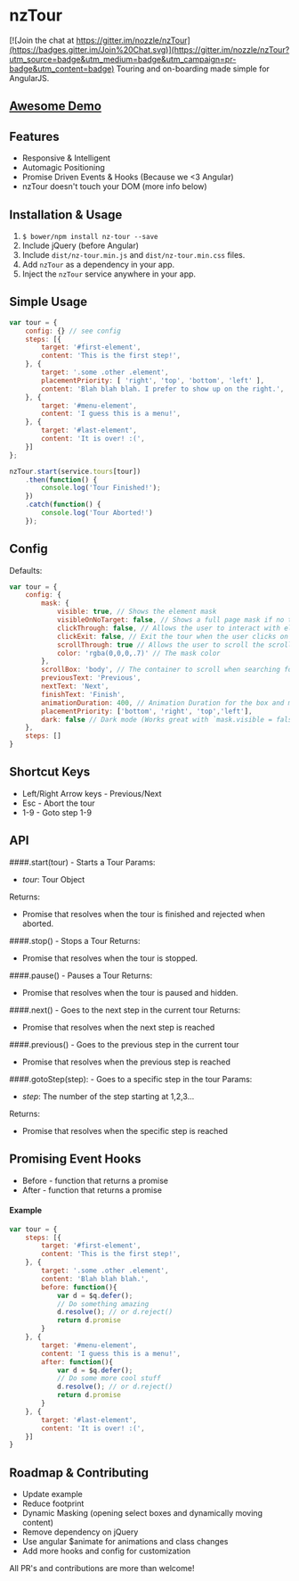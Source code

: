 # nzTour

[![Join the chat at https://gitter.im/nozzle/nzTour](https://badges.gitter.im/Join%20Chat.svg)](https://gitter.im/nozzle/nzTour?utm_source=badge&utm_medium=badge&utm_campaign=pr-badge&utm_content=badge)
Touring and on-boarding made simple for AngularJS.

## [Awesome Demo](http://nozzle.github.io/nzTour)

## Features

*	Responsive & Intelligent
*	Automagic Positioning
*	Promise Driven Events & Hooks (Because we <3 Angular)
*	nzTour doesn't touch your DOM (more info below)

## Installation & Usage

1.	`$ bower/npm install nz-tour --save`
2.  Include jQuery (before Angular)
3.	Include `dist/nz-tour.min.js` and `dist/nz-tour.min.css` files.
4.	Add `nzTour` as a dependency in your app.
5.	Inject the `nzTour` service anywhere in your app.

## Simple Usage

```javascript
var tour = {
	config: {} // see config
    steps: [{
        target: '#first-element',
        content: 'This is the first step!',
    }, {
        target: '.some .other .element',
        placementPriority: [ 'right', 'top', 'bottom', 'left' ],
        content: 'Blah blah blah. I prefer to show up on the right.',
    }, {
        target: '#menu-element',
        content: 'I guess this is a menu!',
    }, {
        target: '#last-element',
        content: 'It is over! :(',
    }]
};

nzTour.start(service.tours[tour])
    .then(function() {
        console.log('Tour Finished!');
    })
    .catch(function() {
        console.log('Tour Aborted!')
    });

```

## Config

Defaults:
```javascript
var tour = {
	config: {
        mask: {
            visible: true, // Shows the element mask
            visibleOnNoTarget: false, // Shows a full page mask if no target element has been specified
            clickThrough: false, // Allows the user to interact with elements beneath the mask
            clickExit: false, // Exit the tour when the user clicks on the mask
            scrollThrough: true // Allows the user to scroll the scrollbox or window through the mask
            color: 'rgba(0,0,0,.7)' // The mask color
        },
        scrollBox: 'body', // The container to scroll when searching for elements
        previousText: 'Previous',
        nextText: 'Next',
        finishText: 'Finish',
        animationDuration: 400, // Animation Duration for the box and mask
        placementPriority: ['bottom', 'right', 'top','left'],
        dark: false // Dark mode (Works great with `mask.visible = false`)
    },
	steps: []
}
```

## Shortcut Keys

*   Left/Right Arrow keys - Previous/Next
*   Esc - Abort the tour
*   1-9 - Goto step 1-9

## API

####.start(tour) - Starts a Tour
Params:
*	*tour*: Tour Object

Returns:
*	Promise that resolves when the tour is finished and rejected when aborted.

####.stop() - Stops a Tour
Returns:
*	Promise that resolves when the tour is stopped.

####.pause() - Pauses a Tour
Returns:
*	Promise that resolves when the tour is paused and hidden.

####.next() - Goes to the next step in the current tour
Returns:
*	Promise that resolves when the next step is reached

####.previous() - Goes to the previous step in the current tour
*	Promise that resolves when the previous step is reached

####.gotoStep(step): - Goes to a specific step in the tour
Params:
*	*step*: The number of the step starting at 1,2,3...

Returns:
*	Promise that resolves when the specific step is reached


## Promising Event Hooks

*	Before - function that returns a promise
*	After - function that returns a promise

#### Example
```javascript
var tour = {
	steps: [{
        target: '#first-element',
        content: 'This is the first step!',
    }, {
        target: '.some .other .element',
        content: 'Blah blah blah.',
        before: function(){
        	var d = $q.defer();
        	// Do something amazing
        	d.resolve(); // or d.reject()
        	return d.promise
    	}
    }, {
        target: '#menu-element',
        content: 'I guess this is a menu!',
        after: function(){
        	var d = $q.defer();
        	// Do some more cool stuff
        	d.resolve(); // or d.reject()
        	return d.promise
    	}
    }, {
        target: '#last-element',
        content: 'It is over! :(',
    }]
}
```


## Roadmap & Contributing

*   Update example
*   Reduce footprint
*   Dynamic Masking (opening select boxes and dynamically moving content)
*   Remove dependency on jQuery
*   Use angular $animate for animations and class changes
*   Add more hooks and config for customization

All PR's and contributions are more than welcome!
